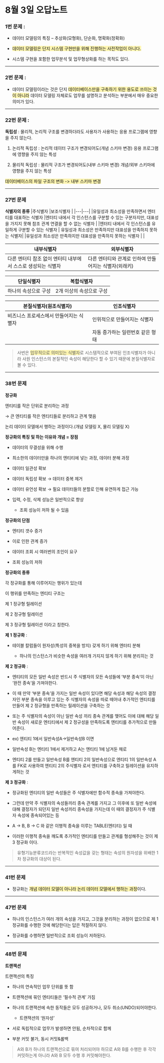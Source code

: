 # 8월 3일 오답노트

### 1번 문제 : 

- 데이터 모델링의 특징 – 추상화(모형화), 단순화, 명확화(정확화)


- <span style="background-color:#fff5b1"> 데이터 모델링은 단지 시스템 구현만을 위해 진행하는 사전작업이 아니다. </span>

- 시스템 구현을 포함한 업무분석 및 업무형상화를 하는 목적도 있다.
- - -

### 2번 문제 :
- 데이터 모델링이라는 것은 단지
<span style="background-color:#fff5b1"> 데이터베이스만을 구축하기 위한 용도로 쓰이는 것이 아니라</span> 데이터 모델링 자체로도 업무를 설명하고 분석하는 부분에서 매우 중요한 의미가 있다.
- - -

### 22번 문제 :

**독립성** : 물리적, 논리적 구조를 변경하더라도 사용자가 사용하는 응용 프로그램에 영향을 주지 않는다.
1) 논리적 독립성 : 논리적 데이터 구조가 변경되어도(개념 스키마 변경) 응용 프로그램에 영향을 주지 않는 특성

2) 물리적 독립성 : 물리적 구조가 변경되어도(내부 스키마 변경) 개념/외부 스키마에 영향을 주지 않는 특성

<span style="background-color:#fff5b1"> 
데이터베이스의 파일 구조의 변화 -> 내부 스키마 변경</span>

- - -

### 27번 문제

**식별자의 종류**
|주식별자 |보조식별자 |
|---|---|
|유일성과 최소성을 만족하면서 엔터티를 대표하는 식별자  |엔터티 내에서 각 인스턴스를 구분할 수 있는 구분자지만, 대표성을 가지지 못해 참조 관계 연결을 할 수 없는 식별자   |
|엔터티 내에서 각 인스턴스를 유일하게 구분할 수 있는 식별자 | 유일성과 최소성은 만족하지만 대표성을 만족하지 못하는 식별자|
|유일성과 최소성은 만족하지만 대표성을 만족하지 못하는 식별자 | |


| 내부식별자  |  외부식별자 |
|---|---|
| 다른 엔터티 참조 없이 엔터티 내부에서 스스로 생성되는 식별자 | 다른 엔터티와 관계로 인하여 만들어지는 식별자(외래키)  |

|단일식별자|복합식별자|
|---|---|
|하나의 속성으로 구성|2개 이상의 속성으로 구성|

|본질식별자(원조식별자)|인조식별자|
|---|---|
|비즈니스 프로세스에서 만들어지는 식별자|인위적으로 만들어지는 식별자|
| | 자동 증가하는 일련번호 같은 형태|


> 사번은 <span style="background-color:#fff5b1">업무적으로 의미있는 식별자</span>로 시스템적으로 부여된 인조식별자가 아니라 사원 인스턴스의 본질적인 속성이 해당한다 할 수 있기 때문에 본질식별자로 볼 수 있다.

- - -

### 38번 문제

**정규화**

엔티티를 작은 단위로 분리하는 과정

→ 큰 엔티티를 작은 엔티티들로 분리하고 관계 맺음

논리 데이터 모델에서 행하는 과정이다.(개념 모델링 X, 물리 모델링 X)

**정규화의 특징 및 하는 이유와 개념 = 장점**

- 데이터의 무결성을 위해 수행

- 최소한의 데이터만을 하나의 엔티티에 넣는 과정, 데이터 분해 과정

- 데이터 일관성 확보

- 데이터 독립성 확보 → 데이터 중복 제거

- 데이터 유언성 확보 → 필요 데이터들의 분할로 인해 유연하게 접근 가능

- 입력, 수정, 삭제 성능은 일반적으로 향상
    - 조회 성능이 저하 될 수 있음

**정규화의 단점**

- 엔티티 갯수 증가

- 이로 인한 관계 증가

- 데이터 조회 시 여러번의 조인이 요구

- 조회 성능의 저하
 
**정규화의 종류**

각 정규화를 통해 이루어지는 행위가 있는데

이 행위를 만족하는 엔티티 구조는

제 1 정규형 릴레이션

제 2 정규형 릴레이션

제 3 정규형 릴레이션 이라고 칭한다.

**제 1 정규화** :

- 테이블 칼럼들이 원자성(특성의 중복을 방지) 갖게 하기 위해 엔터티 분해

  - 하나의 인스턴스가 비슷한 속성을 여러개 가지지 않게 하기 위해 분리히는 것

**제 2 정규화** :

- 엔티티의 모든 일반 속성은 반드시 주 식별자의 모든 속성들에
‘부분 종속’이 아닌 ‘완전 종속’을 가져야한다.

- 이 때 만약 ‘부분 종속’을 가지는 일반 속성이 있다면 해당 속성과 해당 속성의 결정자인 부분 종속을 이루고 있는 주 식별자의 속성을 따로 떼어내 추가적인 엔티티를 만들어 제 2 정규형을 만족하는 릴레이션을 구축하는 것

- 또는 주 식별자의 속성이 아닌 일반 속성 끼리 종속 관계를 맺어도 이에 대해 해당 일반 속성이 새로운 엔티티에서 제 2 정규성을 만족하도록 엔티티를 추가적으로 만들어준다.

- ex) 엔티티 1에서 일반속성A→일반속성B 이면

- 일반속성 B는 엔티티 1에서 제거하고 A는 엔티티 1에 남겨둔 채로

- 엔티티 2를 만들고 일반속성 B를 엔티티 2의 일반속성으로 엔티티 1의 일반속성 A를 FK로 사용하여 엔티티 2의 주식별자 로서 엔티티를 구축하고 릴레이션을 유지하게하는 것

**제 3 정규화** :

- 정규화된 엔티티의 일반 속성들은 주 식별자에만 함수적 종속을 가져야한다.

- 그런데 만약 주 식별자의 속성들끼리 종속 관계를 가지고 그 이후에 또 일반 속성에 대해 결정자가 되던지 일반 속성끼리 종속성을 가지는데 이 때의 결정자가 주 식별자 속성에 종속되어있는 등

- A → B, B → C 와 같은 이행적 종속을 이루는 TABLE(엔티티) 일 때

- 이러한 이행적 종속을 깨도록 추가적인 엔티티를 만들고 관계를 형성해주는 것이 제 3 정규화 이다.

>유형기능분류코드라는 반복적인 속성값을 갖는 형태는 속성의 원자성을 위배한 1차 정규화의 대상이 된다.

- - -

### 41번 문제

- 정규화는 <span style="background-color:#fff5b1">개념 데이터 모델이 아니라 논리 데이터 모델에서 행하는 과정</span>이다.

- - -
### 47번 문제

- 하나의 인스턴스가 여러 개의 속성을 가지고, 그것을 분리하는 과정이 없으므로 제 1 정규화를 수행한 것에 해당한다는 답은 적절하지 않다.

- 정규화를 수행하면 일반적으로 조회 성능이 저하된다.

- - -

### 48번 문제

**트랜잭션**

트랜잭션의 특징

- 하나의 연속적인 업무 단위를 뜻 함

- 트랜잭션에 묶인 엔티티들은 ‘필수적 관계’ 가짐

- 하나의 트랜잭션에 속한 동작들은 모두 성공하거나, 모두 취소(UNDO)되어야한다. 

    - 트랜잭션의 ‘원자성’

- 서로 독립적으로 업무가 발생하면 안됨, 순차적으로 함께

- 부분 커밋 불가, 동시 커밋&롤백

>A와 B가 하나의 트랜잭션으로 묶여 처리되어야 하므로 A와 B를 수행한 후 각각 커밋하는게 아니라 A와 B 모두 수행 후 커밋해야한다.


